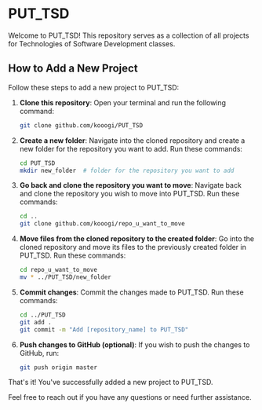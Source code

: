 # PUT_TSD

Welcome to PUT_TSD! This repository serves as a collection of all projects for Technologies of Software Development classes.

## How to Add a New Project

Follow these steps to add a new project to PUT_TSD:

1. **Clone this repository**: Open your terminal and run the following command:
    ```bash
    git clone github.com/kooogi/PUT_TSD
    ```

2. **Create a new folder**: Navigate into the cloned repository and create a new folder for the repository you want to add. Run these commands:
    ```bash
    cd PUT_TSD
    mkdir new_folder  # folder for the repository you want to add
    ```

3. **Go back and clone the repository you want to move**: Navigate back and clone the repository you wish to move into PUT_TSD. Run these commands:
    ```bash
    cd ..
    git clone github.com/kooogi/repo_u_want_to_move
    ```

4. **Move files from the cloned repository to the created folder**: Go into the cloned repository and move its files to the previously created folder in PUT_TSD. Run these commands:
    ```bash
    cd repo_u_want_to_move
    mv * ../PUT_TSD/new_folder
    ```

5. **Commit changes**: Commit the changes made to PUT_TSD. Run these commands:
    ```bash
    cd ../PUT_TSD
    git add .
    git commit -m "Add [repository_name] to PUT_TSD"
    ```

6. **Push changes to GitHub (optional)**: If you wish to push the changes to GitHub, run:
    ```bash
    git push origin master
    ```

That's it! You've successfully added a new project to PUT_TSD.

Feel free to reach out if you have any questions or need further assistance.
